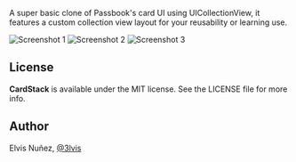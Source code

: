 A super basic clone of Passbook's card UI using UICollectionView, it features a custom collection view layout for your reusability or learning use.

![Screenshot 1](https://github.com/NSElvis/ANDYCardStack/blob/master/Screenshots/1.jpg)
![Screenshot 2](https://github.com/NSElvis/ANDYCardStack/blob/master/Screenshots/2.jpg)
![Screenshot 3](https://github.com/NSElvis/ANDYCardStack/blob/master/Screenshots/3.jpg)

## License

**CardStack** is available under the MIT license. See the LICENSE file for more info.

## Author

Elvis Nuñez, [@3lvis](https://twitter.com/3lvis)

